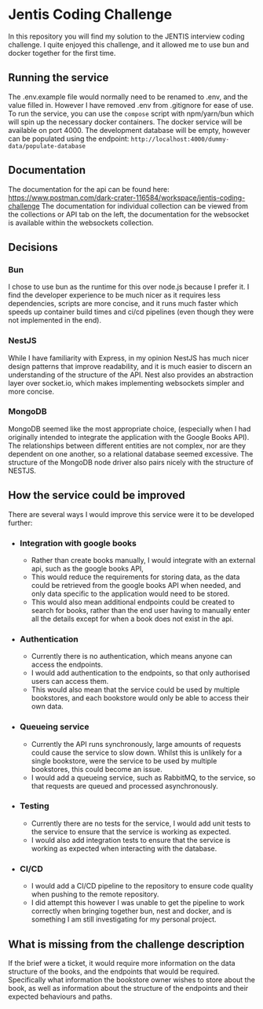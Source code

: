 # Jentis Coding Challenge
In this repository you will find my solution to the JENTIS interview coding challenge. I quite enjoyed this challenge, and it allowed me to use bun and docker together for the first time.

## Running the service
The .env.example file would normally need to be renamed to .env, and the value filled in. However I have removed .env from .gitignore for ease of use.
To run the service, you can use the `compose` script with npm/yarn/bun which will spin up the necessary docker containers. The docker service will be available on port 4000. The development database will be empty, however can be populated using the endpoint:
`http://localhost:4000/dummy-data/populate-database`

## Documentation
The documentation for the api can be found here: https://www.postman.com/dark-crater-116584/workspace/jentis-coding-challenge
The documentation for individual collection can be viewed from the collections or API tab on the left, the documentation for the websocket is available within the websockets collection.

## Decisions
### Bun
I chose to use bun as the runtime for this over node.js because I prefer it. I find the developer experience to be much nicer as it requires less dependencies, scripts are more concise, and it runs much faster which speeds up container build times and ci/cd pipelines (even though they were not implemented in the end).
### NestJS
While I have familiarity with Express, in my opinion NestJS has much nicer design patterns that improve readability, and it is much easier to discern an understanding of the structure of the API.
Nest also provides an abstraction layer over socket.io, which makes implementing websockets simpler and more concise.

### MongoDB
MongoDB seemed like the most appropriate choice, (especially when I had originally intended to integrate the application with the Google Books API). The relationships between different entities are not complex, nor are they dependent on one another, so a relational database seemed excessive.
The structure of the MongoDB node driver also pairs nicely with the structure of NESTJS.

## How the service could be improved
There are several ways I would improve this service were it to be developed further:

-   ### Integration with google books
    -   Rather than create books manually, I would integrate with an external api, such as the google books API,
    -   This would reduce the requirements for storing data, as the data could be retrieved from the google books API when needed, and only data specific to the application would need to be stored.
    -   This would also mean additional endpoints could be created to search for books, rather than the end user having to manually enter all the details except for when a book does not exist in the api.
-   ### Authentication
    -  Currently there is no authentication, which means anyone can access the endpoints.
    -   I would add authentication to the endpoints, so that only authorised users can access them.
    -   This would also mean that the service could be used by multiple bookstores, and each bookstore would only be able to access their own data.
-   ### Queueing service
    -   Currently the API runs synchronously, large amounts of requests could cause the service to slow down. Whilst this is unlikely for a single bookstore, were the service to be used by multiple bookstores, this could become an issue.
    -   I would add a queueing service, such as RabbitMQ, to the service, so that requests are queued and processed asynchronously.
-   ### Testing
    -   Currently there are no tests for the service, I would add unit tests to the service to ensure that the service is working as expected.
    -   I would also add integration tests to ensure that the service is working as expected when interacting with the database.
-   ### CI/CD
    - I would add a CI/CD pipeline to the repository to ensure code quality when pushing to the remote repository.
    - I did attempt this however I was unable to get the pipeline to work correctly when bringing together bun, nest and docker, and is something I am still investigating for my personal project.

## What is missing from the challenge description
If the brief were a ticket, it would require more information on the data structure of the books, and the endpoints that would be required. Specifically what information the bookstore owner wishes to store about the book, as well as information about the structure of the endpoints and their expected behaviours and paths.